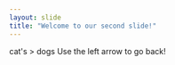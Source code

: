 ```yaml
---
layout: slide
title: "Welcome to our second slide!"
---
```

cat's > dogs
Use the left arrow to go back!
